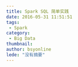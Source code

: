 ```yaml
---
title: Spark SQL 简单实践
date: 2016-05-31 11:51:51
tags:
 - Spark
category: 
 - Big Data
thumbnail: 
author: bsyonline
lede: "没有摘要"
---
```

